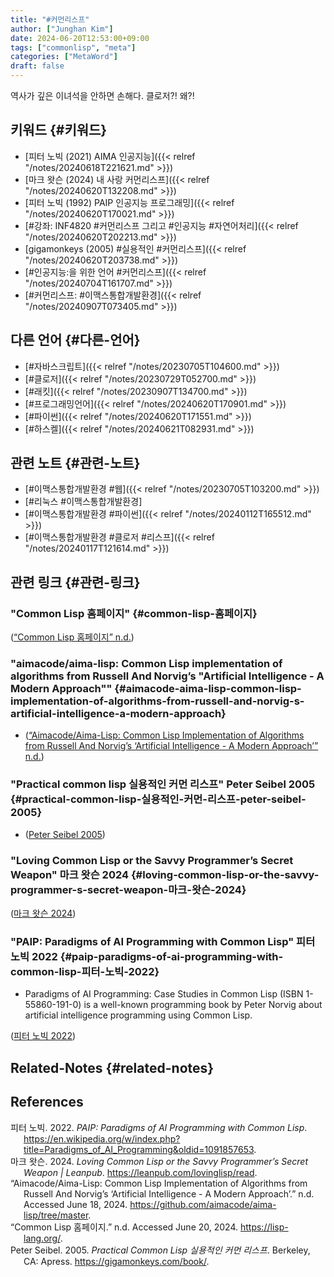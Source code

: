 ```yaml
---
title: "#커먼리스프"
author: ["Junghan Kim"]
date: 2024-06-20T12:53:00+09:00
tags: ["commonlisp", "meta"]
categories: ["MetaWord"]
draft: false
---
```


역사가 깊은 이녀석을 안하면 손해다. 클로저?! 왜?!


## 키워드 {#키워드}

-   [피터 노빅 (2021) AIMA 인공지능]({{< relref "/notes/20240618T221621.md" >}})
-   [마크 왓슨 (2024) 내 사랑 커먼리스프]({{< relref "/notes/20240620T132208.md" >}})
-   [피터 노빅 (1992) PAIP 인공지능 프로그래밍]({{< relref "/notes/20240620T170021.md" >}})
-   [#강좌: INF4820 #커먼리스프 그리고 #인공지능 #자연어처리]({{< relref "/notes/20240620T202213.md" >}})
-   [gigamonkeys (2005) #실용적인 #커먼리스프]({{< relref "/notes/20240620T203738.md" >}})
-   [#인공지능:을 위한 언어 #커먼리스프]({{< relref "/notes/20240704T161707.md" >}})
-   [#커먼리스프: #이맥스통합개발환경]({{< relref "/notes/20240907T073405.md" >}})


## 다른 언어 {#다른-언어}

-   [#자바스크립트]({{< relref "/notes/20230705T104600.md" >}})
-   [#클로저]({{< relref "/notes/20230729T052700.md" >}})
-   [#래킷]({{< relref "/notes/20230907T134700.md" >}})
-   [#프로그래밍언어]({{< relref "/notes/20240620T170901.md" >}})
-   [#파이썬]({{< relref "/notes/20240620T171551.md" >}})
-   [#하스켈]({{< relref "/notes/20240621T082931.md" >}})


## 관련 노트 {#관련-노트}

-   [#이맥스통합개발환경 #웹]({{< relref "/notes/20230705T103200.md" >}})
-   [#리눅스 #이맥스통합개발환경]
-   [#이맥스통합개발환경 #파이썬]({{< relref "/notes/20240112T165512.md" >}})
-   [#이맥스통합개발환경 #클로저 #리스프]({{< relref "/notes/20240117T121614.md" >}})


## 관련 링크 {#관련-링크}


### "Common Lisp 홈페이지" {#common-lisp-홈페이지}

(<a href="#citeproc_bib_item_4">“Common Lisp 홈페이지” n.d.</a>)


### "aimacode/aima-lisp: Common Lisp implementation of algorithms from Russell And Norvig’s "Artificial Intelligence - A Modern Approach"" {#aimacode-aima-lisp-common-lisp-implementation-of-algorithms-from-russell-and-norvig-s-artificial-intelligence-a-modern-approach}

-   (<a href="#citeproc_bib_item_3">“Aimacode/Aima-Lisp: Common Lisp Implementation of Algorithms from Russell And Norvig’s ‘Artificial Intelligence - A Modern Approach’” n.d.</a>)


### "Practical common lisp 실용적인 커먼 리스프" Peter Seibel 2005 {#practical-common-lisp-실용적인-커먼-리스프-peter-seibel-2005}

-   (<a href="#citeproc_bib_item_5">Peter Seibel 2005</a>)


### "Loving Common Lisp or the Savvy Programmer’s Secret Weapon" 마크 왓슨 2024 {#loving-common-lisp-or-the-savvy-programmer-s-secret-weapon-마크-왓슨-2024}

(<a href="#citeproc_bib_item_2">마크 왓슨 2024</a>)


### "PAIP: Paradigms of AI Programming with Common Lisp" 피터 노빅 2022 {#paip-paradigms-of-ai-programming-with-common-lisp-피터-노빅-2022}

-   Paradigms of AI Programming: Case Studies in Common Lisp (ISBN 1-55860-191-0) is a well-known programming book by Peter Norvig about artificial intelligence programming using Common Lisp.

(<a href="#citeproc_bib_item_1">피터 노빅 2022</a>)


## Related-Notes {#related-notes}

## References

<style>.csl-entry{text-indent: -1.5em; margin-left: 1.5em;}</style><div class="csl-bib-body">
  <div class="csl-entry"><a id="citeproc_bib_item_1"></a>피터 노빅. 2022. <i>PAIP: Paradigms of AI Programming with Common Lisp</i>. <a href="https://en.wikipedia.org/w/index.php?title=Paradigms_of_AI_Programming&oldid=1091857653">https://en.wikipedia.org/w/index.php?title=Paradigms_of_AI_Programming&#38;oldid=1091857653</a>.</div>
  <div class="csl-entry"><a id="citeproc_bib_item_2"></a>마크 왓슨. 2024. <i>Loving Common Lisp or the Savvy Programmer’s Secret Weapon | Leanpub</i>. <a href="https://leanpub.com/lovinglisp/read">https://leanpub.com/lovinglisp/read</a>.</div>
  <div class="csl-entry"><a id="citeproc_bib_item_3"></a>“Aimacode/Aima-Lisp: Common Lisp Implementation of Algorithms from Russell And Norvig’s ‘Artificial Intelligence - A Modern Approach’.” n.d. Accessed June 18, 2024. <a href="https://github.com/aimacode/aima-lisp/tree/master">https://github.com/aimacode/aima-lisp/tree/master</a>.</div>
  <div class="csl-entry"><a id="citeproc_bib_item_4"></a>“Common Lisp 홈페이지.” n.d. Accessed June 20, 2024. <a href="https://lisp-lang.org/">https://lisp-lang.org/</a>.</div>
  <div class="csl-entry"><a id="citeproc_bib_item_5"></a>Peter Seibel. 2005. <i>Practical Common Lisp 실용적인 커먼 리스프</i>. Berkeley, CA: Apress. <a href="https://gigamonkeys.com/book/">https://gigamonkeys.com/book/</a>.</div>
</div>
